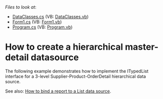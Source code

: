 <!-- default file list -->
*Files to look at*:

* [DataClasses.cs](./CS/DataClasses.cs) (VB: [DataClasses.vb](./VB/DataClasses.vb))
* [Form1.cs](./CS/Form1.cs) (VB: [Form1.vb](./VB/Form1.vb))
* [Program.cs](./CS/Program.cs) (VB: [Program.vb](./VB/Program.vb))
<!-- default file list end -->
# How to create a hierarchical master-detail datasource


<p>The following example demonstrates how to implement the ITypedList interface for a 3-level Supplier-Product-OrderDetail hierarchical data source.</p><p>See also: <a href="https://www.devexpress.com/Support/Center/p/E3425">How to bind a report to a List<T> data source</a>.</p>

<br/>


